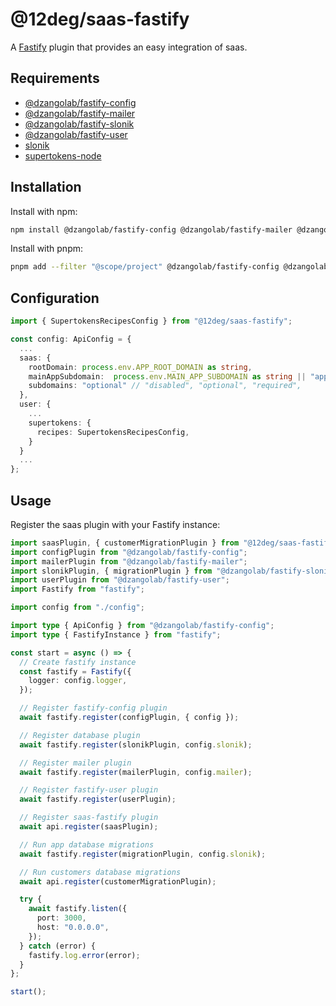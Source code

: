 # @12deg/saas-fastify

A [Fastify](https://github.com/fastify/fastify) plugin that provides an easy integration of saas.

## Requirements

* [@dzangolab/fastify-config](https://github.com/dzangolab/fastify/tree/main/packages/config)
* [@dzangolab/fastify-mailer](https://github.com/dzangolab/fastify/tree/main/packages/mailer)
* [@dzangolab/fastify-slonik](https://github.com/dzangolab/fastify/tree/main/packages/slonik)
* [@dzangolab/fastify-user](https://github.com/dzangolab/fastify/tree/main/packages/user)
* [slonik](https://github.com/spa5k/fastify-slonik)
* [supertokens-node](https://github.com/supertokens/supertokens-node)

## Installation

Install with npm:

```bash
npm install @dzangolab/fastify-config @dzangolab/fastify-mailer @dzangolab/fastify-slonik @dzangolab/fastify-user slonik supertokens-node @12deg/saas-fastify
```

Install with pnpm:

```bash
pnpm add --filter "@scope/project" @dzangolab/fastify-config @dzangolab/fastify-mailer @dzangolab/fastify-slonik @dzangolab/fastify-user slonik supertokens-node @12deg/saas-fastify
```

## Configuration

```typescript
import { SupertokensRecipesConfig } from "@12deg/saas-fastify";

const config: ApiConfig = {
  ...
  saas: {
    rootDomain: process.env.APP_ROOT_DOMAIN as string,
    mainAppSubdomain:  process.env.MAIN_APP_SUBDOMAIN as string || "app",
    subdomains: "optional" // "disabled", "optional", "required",
  },
  user: {
    ...
    supertokens: {
      recipes: SupertokensRecipesConfig,  
    }
  } 
  ...
};
```

## Usage

Register the saas plugin with your Fastify instance:

```typescript
import saasPlugin, { customerMigrationPlugin } from "@12deg/saas-fastify";
import configPlugin from "@dzangolab/fastify-config";
import mailerPlugin from "@dzangolab/fastify-mailer";
import slonikPlugin, { migrationPlugin } from "@dzangolab/fastify-slonik";
import userPlugin from "@dzangolab/fastify-user";
import Fastify from "fastify";

import config from "./config";

import type { ApiConfig } from "@dzangolab/fastify-config";
import type { FastifyInstance } from "fastify";

const start = async () => {
  // Create fastify instance
  const fastify = Fastify({
    logger: config.logger,
  });

  // Register fastify-config plugin
  await fastify.register(configPlugin, { config });

  // Register database plugin
  await fastify.register(slonikPlugin, config.slonik);

  // Register mailer plugin
  await fastify.register(mailerPlugin, config.mailer);

  // Register fastify-user plugin
  await fastify.register(userPlugin);

  // Register saas-fastify plugin
  await api.register(saasPlugin);

  // Run app database migrations
  await fastify.register(migrationPlugin, config.slonik);

  // Run customers database migrations
  await api.register(customerMigrationPlugin);

  try {
    await fastify.listen({
      port: 3000,
      host: "0.0.0.0",
    });
  } catch (error) {
    fastify.log.error(error);
  }
};

start();
```
